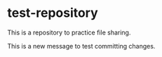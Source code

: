 # test-repository
This is a repository to practice file sharing.

This is a new message to test committing changes.
